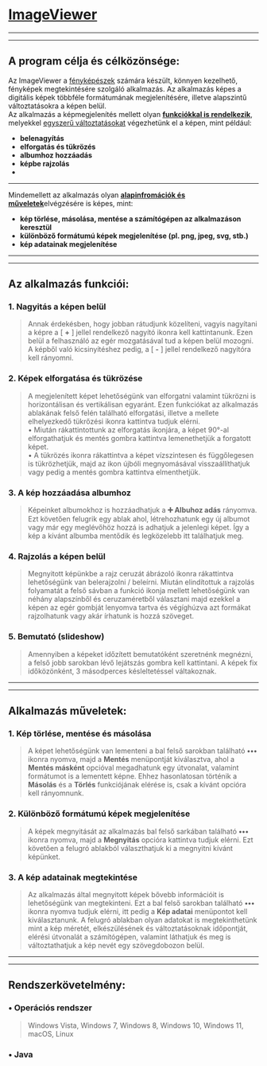 # <ins>ImageViewer</ins>

---
---

## A program célja és célközönsége:

Az ImageViewer a <ins>fényképészek</ins> számára készült, könnyen kezelhető, fényképek megtekintésére szolgáló alkalmazás. Az alkalmazás képes a digitális képek többféle formátumának megjelenítésére, illetve alapszintű változtatásokra a képen belül.
<br>
Az alkalmazás a képmegjelenítés mellett olyan <ins>**funkciókkal is rendelkezik**</ins>, melyekkel <ins>egyszerű változtatásokat</ins> végezhetünk el a képen, mint például:

* **belenagyítás**
* **elforgatás és tükrözés**
* **albumhoz hozzáadás**
* **képbe rajzolás**
* 

---

Mindemellett az alkalmazás olyan <ins>**alapinfromációk és műveletek**</ins>elvégzésére is képes, mint:

* **kép törlése, másolása, mentése a számítógépen az alkalmazáson keresztül**
* **különböző formátumú képek megjelenítése (pl. png, jpeg, svg, stb.)**
* **kép adatainak megjelenítése**

---
---

## Az alkalmazás funkciói:

### 1. Nagyitás a képen belül
> Annak érdekésben, hogy jobban rátudjunk közelíteni, vagyis nagyítani a képre a [ **+** ] jellel rendelkező nagyító ikonra kell kattintanunk. Ezen belül a felhasználó az egér mozgatásával tud a képen belül mozogni. A képből való kicsinyítéshez pedig, a [ **-** ] jellel rendelkező nagyítóra kell rányomni.

### 2. Képek elforgatása és tükrözése
> A megjelenített képet lehetőségünk van elforgatni valamint tükrözni is horizontálisan és vertikálisan egyaránt. Ezen funkciókat az alkalmazás ablakának felső felén található elforgatási, illetve a mellete elhelyezkedő tükrőzési ikonra kattintva tudjuk elérni.
> <br> • Miután rákattintottunk az elforgatás ikonjára, a képet 90°-al elforgathatjuk és mentés gombra kattintva lemenethetjük a forgatott képet.
> <br> • A tükrözés ikonra rákattintva a képet vízszintesen és függőlegesen is tükrözhetjük, majd az ikon újbóli megnyomásával visszaállíthatjuk vagy pedig a mentés gombra kattintva elmenthetjük.
 
### 3. A kép hozzáadása albumhoz
> Képeinket albumokhoz is hozzáadhatjuk a **➕ Albuhoz adás** rányomva. Ezt követően felugrik egy ablak ahol, létrehozhatunk egy új albumot vagy már egy meglévőhöz hozzá is adhatjuk a jelenlegi képet. Így a kép a kívánt albumba mentődik és legközelebb itt találhatjuk meg.

### 4. Rajzolás a képen belül
> Megnyitott képünkbe a rajz ceruzát ábrázoló ikonra rákattintva lehetőségünk van belerajzolni / beleírni. Miután elindítottuk a rajzolás folyamatát a felső sávban a funkció ikonja mellett lehetőségünk van néhány alapszínből és ceruzaméretből választani majd ezekkel a képen az egér gombját lenyomva tartva és végíghúzva azt formákat rajzolhatunk vagy akár írhatunk is hozzá szöveget.

### 5. Bemutató (slideshow)
> Amennyiben a képeket időzített bemutatóként szeretnénk megnézni, a felső jobb sarokban lévő lejátszás gombra kell kattintani. A képek fix időközönként, 3 másodperces késleltetéssel váltakoznak.

---
---

## Alkalmazás műveletek:

### 1. Kép törlése, mentése és másolása
> A képet lehetőségünk van lementeni a bal felső sarokban található **•••** ikonra nyomva, majd a **Mentés** menüpontját kiválasztva, ahol a **Mentés másként** opcióval megadhatunk egy útvonalat, valamint formátumot is a lementett képne. Ehhez hasonlatosan történik a **Másolás** és a **Törlés** funkciójának elérése is, csak a kívánt opcióra kell rányomnunk.

### 2. Különböző formátumú képek megjelenítése
> A képek megnyitását az alkalmazás bal felső sarkában található **•••** ikonra nyomva, majd a **Megnyitás** opcióra kattintva tudjuk elérni. Ezt követően a felugró ablakból választhatjuk ki a megnyitni kívánt képünket.

### 3. A kép adatainak megtekintése
> Az alkalmazás által megnyitott képek bővebb információit is lehetőségünk van megtekinteni. Ezt a bal felső sarokban található **•••** ikonra nyomva tudjuk elérni, itt pedig a **Kép adatai** menüpontot kell kiválasztanunk. A felugró ablakban olyan adatokat is megtekinthetünk mint a kép méretét, elkészülésének és változtatásoknak időpontját, elérési útvonalát a számítógépen, valamint láthatjuk és meg is változtathatjuk a kép nevét egy szövegdobozon belül.

---
---

## Rendszerkövetelmény:

### • Operációs rendszer
> Windows Vista, Windows 7, Windows 8, Windows 10, Windows 11, macOS, Linux

### • Java